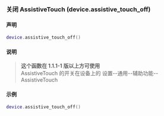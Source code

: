 ### 关闭 AssistiveTouch \(**device\.assistive\_touch\_off**\)


#### 声明
```lua
device.assistive_touch_off()
```


#### 说明  
> **这个函数在 1\.1\.1\-1 版以上方可使用**  
> AssistiveTouch 的开关在设备上的 设置\-\-通用\-\-辅助功能\-\-AssistiveTouch  


#### 示例  
```lua
device.assistive_touch_off()
```

